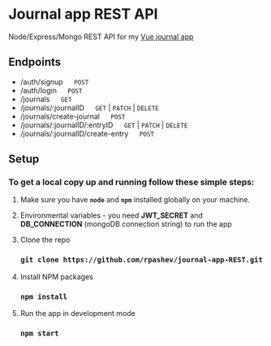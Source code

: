 # Journal app REST API
Node/Express/Mongo REST API for my [Vue journal app](https://github.com/rpashev/vue-journal-app)


## Endpoints

- /auth/signup &emsp; `POST`
- /auth/login &emsp; `POST`
- /journals &emsp; `GET`
- /journals/:journalID &emsp; `GET` | `PATCH` | `DELETE`
- /journals/create-journal &emsp; `POST`
- /journals/:journalID/:entryID &emsp; `GET` | `PATCH` | `DELETE`
- /journals/:journalID/create-entry &emsp; `POST`


## Setup
### To get a local copy up and running follow these simple steps:

1. Make sure you have **`node`** and **`npm`** installed globally on your machine.  
2. Environmental variables - you need **JWT_SECRET** and **DB_CONNECTION** (mongoDB connection string) to run the app

3. Clone the repo  
    ### `git clone https://github.com/rpashev/journal-app-REST.git`  

3. Install NPM packages  
    ### `npm install`    
  
4. Run the app in development mode 
    ### `npm start`  
